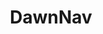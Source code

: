 ---
type: nav
title: DawnNav
search:
  enable: false
edit:
  enable: false
  url: https://github.com/DawnNav/home/blob/main/content/EN.md

data:
- taxonomy: Test Section
  icon: fa-star
  links:
    - title: "Test: With Colon"
      url: https://example.com
      description: A test entry with colon in title
    - title: Regular Entry
      url: https://example.com
      description: A regular test entry

- taxonomy: Another Section
  icon: fa-star
  list:
    - term: Subsection
      links:
        - title: "Test: Another Colon"
          url: https://example.com
          description: Testing nested structure
--- 